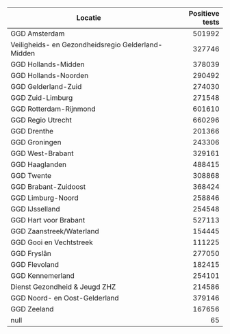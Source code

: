 | Locatie | Positieve tests |
|---------|----------------:|
| GGD Amsterdam                            | 501992 |
| Veiligheids- en Gezondheidsregio Gelderland-Midden | 327746 |
| GGD Hollands-Midden                      | 378039 |
| GGD Hollands-Noorden                     | 290492 |
| GGD Gelderland-Zuid                      | 274030 |
| GGD Zuid-Limburg                         | 271548 |
| GGD Rotterdam-Rijnmond                   | 601610 |
| GGD Regio Utrecht                        | 660296 |
| GGD Drenthe                              | 201366 |
| GGD Groningen                            | 243306 |
| GGD West-Brabant                         | 329161 |
| GGD Haaglanden                           | 488415 |
| GGD Twente                               | 308868 |
| GGD Brabant-Zuidoost                     | 368424 |
| GGD Limburg-Noord                        | 258846 |
| GGD IJsselland                           | 254548 |
| GGD Hart voor Brabant                    | 527113 |
| GGD Zaanstreek/Waterland                 | 154445 |
| GGD Gooi en Vechtstreek                  | 111225 |
| GGD Fryslân                              | 277050 |
| GGD Flevoland                            | 182415 |
| GGD Kennemerland                         | 254101 |
| Dienst Gezondheid & Jeugd ZHZ            | 214586 |
| GGD Noord- en Oost-Gelderland            | 379146 |
| GGD Zeeland                              | 167656 |
| null                                     |    65 |
